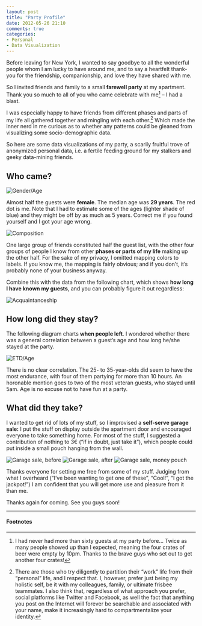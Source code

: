 ```yaml
---
layout: post
title: "Party Profile"
date: 2012-05-26 21:10
comments: true
categories: 
- Personal
- Data Visualization
---
```

Before leaving for New York, I wanted to say goodbye to all the wonderful people whom I am lucky to have around me, and to say a heartfelt thank-you for the friendship, companionship, and love they have shared with me.

So I invited friends and family to a small **farewell party** at my apartment. Thank you so much to all of you who came celebrate with me[^1] – I had a blast.

I was especially happy to have friends from different phases and parts of my life all gathered together and mingling with each other.[^2] Which made the inner nerd in me curious as to whether any patterns could be gleaned from visualizing some socio-demographic data.

So here are some data visualizations of my party, a scarily fruitful trove of anonymized personal data, i.e. a fertile feeding ground for my stalkers and geeky data-mining friends.

Who came?
------
![Gender/Age](/images/in-posts/2012-05/Party-gender-age.png)

Almost half the guests were **female**. The median age was **29 years**. The red dot is me. Note that I had to estimate some of the ages (lighter shade of blue) and they might be off by as much as 5 years. Correct me if you found yourself and I got your age wrong.

![Composition](/images/in-posts/2012-05/Party-composition.png)

One large group of friends constituted half the guest list, with the other four groups of people I know from other **phases or parts of my life** making up the other half. For the sake of my privacy, I omitted mapping colors to labels. If you know me, the mapping is fairly obvious; and if you don’t, it’s probably none of your business anyway.

Combine this with the data from the following chart, which shows **how long I have known my guests**, and you can probably figure it out regardless:

![Acquaintanceship](/images/in-posts/2012-05/Party-acquaintanceship-age.png)

How long did they stay?
-----
The following diagram charts **when people left**. I wondered whether there was a general correlation between a guest’s age and how long he/she stayed at the party.

![ETD/Age](/images/in-posts/2012-05/Party-ETD-age.png)

There is no clear correlation. The 25- to 35-year-olds did seem to have the most endurance, with four of them partying for more than 10 hours. An horonable mention goes to two of the most veteran guests, who stayed until 5am. Age is no excuse not to have fun at a party.

What did they take?
-----
I wanted to get rid of lots of my stuff, so I improvised a **self-serve garage sale:** I put the stuff on display outside the apartment door and encouraged everyone to take something home. For most of the stuff, I suggested a contribution of nothing to 3€ (“if in doubt, just take it”), which people could put inside a small pouch hanging from the wall.

![Garage sale, before](/images/in-posts/2012-05/Flohmarkt-before.jpg)
![Garage sale, after](/images/in-posts/2012-05/Flohmarkt-after.jpg)
![Garage sale, money pouch](/images/in-posts/2012-05/Flohmarkt-Klingelbeutel.jpg)

Thanks everyone for setting me free from some of my stuff. Judging from what I overheard (“I’ve been wanting to get one of these”, “Cool!”, “I got the jackpot!”) I am confident that you will get more use and pleasure from it than me.

Thanks again for coming. See you guys soon!

-----------

#### Footnotes

[^1]: I had never had more than sixty guests at my party before… Twice as many people showed up than I expected, meaning the four crates of beer were empty by 10pm. Thanks to the brave guys who set out to get another four crates!
[^2]: There are those who try diligently to partition their “work” life from their “personal” life, and I respect that. I, however, prefer just being my holistic self, be it with my colleagues, family, or ultimate frisbee teammates. I also think that, regardless of what approach you prefer, social platforms like Twitter and Facebook, as well the fact that anything you post on the Internet will forever be searchable and associated with your name, make it increasingly hard to compartmentalize your identity.
[^3]: I had to guess most of the departure times, so things might be a bit off… Take my “analysis” with a healthy dose of salt – as you should anyway.
